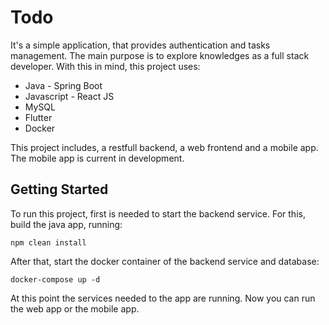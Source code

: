 
# Todo

It's a simple application, that provides authentication and tasks management. The main purpose is to explore knowledges as a full stack developer. With this in mind, this project uses:

* Java - Spring Boot
* Javascript - React JS
* MySQL
* Flutter
* Docker

  

This project includes, a restfull backend, a web frontend and a mobile app.
The mobile app is current in development.

  

## Getting Started

To run this project, first is needed to start the backend service. For this, build the java app, running:

    npm clean install

After that, start the docker container of the backend service and database:

    docker-compose up -d

At this point the services needed to the app are running. Now you can run the web app or the mobile app.